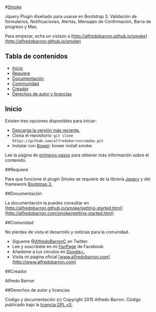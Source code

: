 #[Smoke](http://alfredobarron.github.io/smoke)

Jquery Plugin diseñado para usarse en Bootstrap 3. Validación de formularios, Notificaciones, Alertas, Mensajes de Confirmación, Barra de progreso y Mas.



Para empezar, echa un vistazo a [http://alfredobarron.github.io/smoke](http://alfredobarron.github.io/smoke)


## Tabla de contenidos

 - [Inicio](#inicio)
 - [Requiere](#requiere)
 - [Documentación](#documentacion)
 - [Communidad](#communidad)
 - [Creador](#creador)
 - [Derechos de autor y licencias](#derechos-de-autor-y-licencias)



## Inicio

Existen tres opciones disponibles para iniciar:

- [Descarga la versión más reciente.](https://github.com/alfredobarron/smoke/archive/master.zip)
- Clona el repositorio: `git clone https://github.com/alfredobarron/smoke.git`.
- Instalar con [Bower](http://bower.io/): bower install smoke.

Lee la página de [primeros pasos](http://alfredobarron.github.io/smoke/getting-started.html) para obtener más información sobre el contenido.

##Requiere

Para que funcione el plugin Smoke se requiere de la librería [Jquery](http://jquery.com/) y del framework [Bootstrap 3.](http://getbootstrap.com/)

##Documentación

La documentación la puedes consultar en [http://alfredobarron.github.io/smoke/getting-started.html](http://alfredobarron.com/smoke/getting-started.html)


##Comunidad

No pierdas de vista el desarrollo y noticias para la comunidad.

- Sigueme [@AlfredoBarronC](https://twitter.com/AlfredoBarronC) en Twitter.
- Lee y suscríbete en mi [FanPage](https://www.facebook.com/AlfredoBarronC) de Facebook.
- Añademe a tus círculos en [Google+.](https://plus.google.com/+Alfredobarron)
- Visita mi pagina oficial [www.alfredobarron.com](http://www.alfredobarron.com)

##Creador

Alfredo Barron

##Derechos de autor y licencias

Código y documentación (c) Copyright 2015 Alfredo Barron. Código publicado bajo la [licencia GPL v3.](https://github.com/alfredobarron/smoke/blob/master/LICENCIA)
